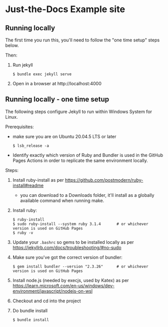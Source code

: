 # Just-the-Docs Example site

## Running locally

The first time you run this, you'll need to follow the "one time setup" steps below.

Then:

1. Run jekyll

    ```shell
    $ bundle exec jekyll serve
    ```
	
1. Open in a browser at http://localhost:4000


## Running locally - one time setup

The following steps configure Jekyll to run within Windows System for Linux.

Prerequisites:
* make sure you are on Ubuntu 20.04.5 LTS or later

    ```shell
    $ lsb_release -a
    ```

* Identify exactly which version of Ruby and Bundler is used in the GitHub Pages Actions in order to replicate the same environment locally.

Steps:

1. Install ruby-install as per https://github.com/postmodern/ruby-install#readme
    * you can download to a Downloads folder, it'll install as a globally available command when running make.

1. Install ruby:
	
    ```shell
    $ ruby-install
    $ sudo ruby-install --system ruby 3.1.4       # or whichever version is used on GitHub Pages
    $ ruby -v
    ```

1. Update your `.bashrc` so gems to be installed locally as per https://jekyllrb.com/docs/troubleshooting/#no-sudo
	
1. Make sure you've got the correct version of bundler:

    ```shell
    $ gem install bundler --version "2.3.26"      # or whichever version is used on GitHub Pages
    ```

1. Install node.js (needed by execjs, used by Katex) as per https://learn.microsoft.com/en-us/windows/dev-environment/javascript/nodejs-on-wsl

1. Checkout and cd into the project

1. Do bundle install

    ```shell
    $ bundle install
    ```

